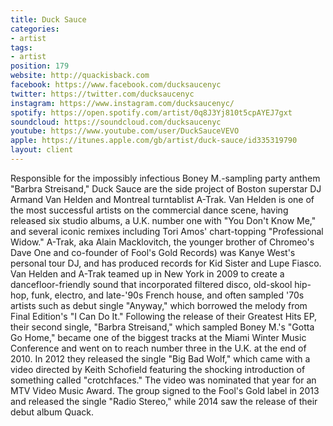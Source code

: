 ```yaml
---
title: Duck Sauce
categories:
- artist
tags:
- artist
position: 179
website: http://quackisback.com
facebook: https://www.facebook.com/ducksaucenyc
twitter: https://twitter.com/ducksaucenyc
instagram: https://www.instagram.com/ducksaucenyc/
spotify: https://open.spotify.com/artist/0q8J3Yj810t5cpAYEJ7gxt
soundcloud: https://soundcloud.com/ducksaucenyc
youtube: https://www.youtube.com/user/DuckSauceVEVO
apple: https://itunes.apple.com/gb/artist/duck-sauce/id335319790
layout: client
---
```


Responsible for the impossibly infectious Boney M.-sampling party anthem "Barbra Streisand," Duck Sauce are the side project of Boston superstar DJ Armand Van Helden and Montreal turntablist A-Trak. Van Helden is one of the most successful artists on the commercial dance scene, having released six studio albums, a U.K. number one with "You Don't Know Me," and several iconic remixes including Tori Amos' chart-topping "Professional Widow." A-Trak, aka Alain Macklovitch, the younger brother of Chromeo's Dave One and co-founder of Fool's Gold Records) was Kanye West's personal tour DJ, and has produced records for Kid Sister and Lupe Fiasco. Van Helden and A-Trak teamed up in New York in 2009 to create a dancefloor-friendly sound that incorporated filtered disco, old-skool hip-hop, funk, electro, and late-'90s French house, and often sampled '70s artists such as debut single "Anyway," which borrowed the melody from Final Edition's "I Can Do It." Following the release of their Greatest Hits EP, their second single, "Barbra Streisand," which sampled Boney M.'s "Gotta Go Home," became one of the biggest tracks at the Miami Winter Music Conference and went on to reach number three in the U.K. at the end of 2010. In 2012 they released the single "Big Bad Wolf," which came with a video directed by Keith Schofield featuring the shocking introduction of something called "crotchfaces." The video was nominated that year for an MTV Video Music Award. The group signed to the Fool's Gold label in 2013 and released the single "Radio Stereo," while 2014 saw the release of their debut album Quack.